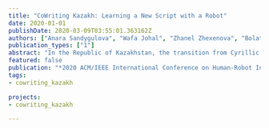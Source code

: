```yaml
---
title: "CoWriting Kazakh: Learning a New Script with a Robot"
date: 2020-01-01
publishDate: 2020-03-09T03:55:01.363162Z
authors: ["Anara Sandygulova", "Wafa Johal", "Zhanel Zhexenova", "Bolat Tleubayev", "Aida Zhanatkyzy", "Aizada Turarova", "Zhansaule Telisheva", "Anna CohenMiller", "Thibault Asselborn", "Pierre Dillenbourg"]
publication_types: ["1"]
abstract: "In the Republic of Kazakhstan, the transition from Cyrillic to Latin alphabet raises challenges to training an entire population in writing the new script. This paper presents a CoWriting Kazakh system, an extension of the existing CoWriter system, aiming to implement an autonomous social robot that would assist children in transition from the old Cyrillic alphabet to a new Latin alphabet. With the aim to investigate which learning strategy yields better learning gains, we conducted an experiment with 67 children, aged 8-11 years old, who interacted with a robot in a CoWriting Kazakh learning scenario. Participants were asked to teach a humanoid NAO robot how to write Kazakh words using one of the scripts, Latin or Cyrillic. We hypothesized that a scenario in which the child is asked to mentally convert the word to Latin would be more effective than having the robot perform conversion itself. Results show that the CoWriter was successfully applied to this new script-switching task. The findings also suggest interesting gender differences in the preferred method of learning with the robot."
featured: false
publication: "*2020 ACM/IEEE International Conference on Human-Robot Interaction (HRI)*"
tags: 
- cowriting_kazakh

projects:
- cowriting_kazakh

---
```


